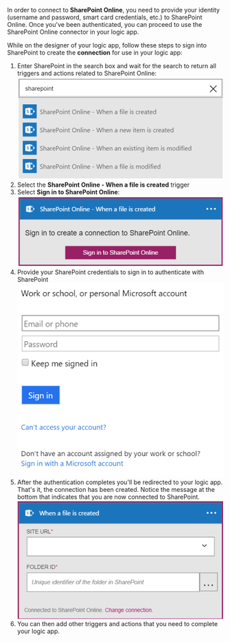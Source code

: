 

In order to connect to **SharePoint Online**, you need to provide your identity (username and password, smart card credentials, etc.) to SharePoint Online. Once you've been authenticated, you can proceed to use the SharePoint Online connector  in your logic app. 

While on the designer of your logic app, follow these steps to sign into SharePoint to create the **connection** for use in your logic app:

1. Enter SharePoint in the search box and wait for the search to return all triggers and actions related to SharePoint Online:   
   ![Configure SharePoint][1]  
2. Select the **SharePoint Online - When a file is created** trigger  
3. Select **Sign in to SharePoint Online**:   
   ![Configure SharePoint][2]    
4. Provide your SharePoint credentials to sign in to authenticate with SharePoint   
   ![Configure SharePoint][3]     
5. After the authentication completes you'll be redirected to your logic app. That's it, the connection has been created. Notice the message at the bottom that indicates that you are now connected to SharePoint.  
   ![Configure SharePoint][4]  
6. You can then add other triggers and actions that you need to complete your logic app.   

[1]: ./media/connectors-create-api-sharepointonline/connectionconfig1.png
[2]: ./media/connectors-create-api-sharepointonline/connectionconfig2.png 
[3]: ./media/connectors-create-api-sharepointonline/connectionconfig3.png
[4]: ./media/connectors-create-api-sharepointonline/connectionconfig4.png
[5]: ./media/connectors-create-api-sharepointonline/connectionconfig5.png

